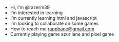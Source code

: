 -  Hi, I’m @razerm39
-  I’m interested in learning
-  I’m currently learning html and javascript
-  I’m looking to collaborate on some games
-  How to reach me rappbane@gmail.com
-  Currently playing game azur lane and pixel game 
<!---
razerm39/razerm39 is a ✨ special ✨ repository because its `README.md` (this file) appears on your GitHub profile.
You can click the Preview link to take a look at your changes.
--->
